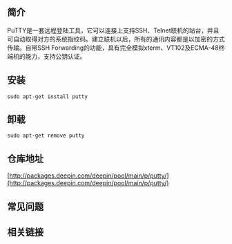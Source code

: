 ## 简介

PuTTY是一套远程登陆工具，它可以连接上支持SSH、Telnet联机的站台，并且可自动取得对方的系统指纹码。建立联机以后，所有的通讯内容都是以加密的方式传输。自带SSH Forwarding的功能，具有完全模拟xterm、VT102及ECMA-48终端机的能力，支持公钥认证。

## 安装

`sudo apt-get install putty`

## 卸载

`sudo apt-get remove putty`

## 仓库地址

[http://packages.deepin.com/deepin/pool/main/p/putty/](http://packages.deepin.com/deepin/pool/main/p/putty/)


## 常见问题


## 相关链接